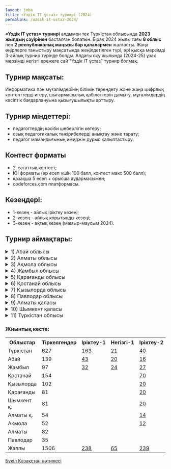 ```yaml
---
layout: joba
title: «Үздік IT ұстаз» турнирі (2024)
permalink: /uzdik-it-ustaz-2024/
---
```


**«Үздік IT ұстаз» турнирі** алдымен тек Түркістан облысында **2023 жылдың сәуірінен** басталған болатын. Бірақ 2024 жылы тағы **8 облыс** пен **2 республикалық маңызы бар қалалармен** жалғасты. 
Жаңа өңірлерге таныстыру мақсатында жеңілдетілген түрі, әрі қысқа мерзімді 3-айлық турнир түрінде болды. Алдағы оқу жылында (2024-25) ұзақ мерзімді негізгі ережеге сай "Үздік IT ұстаз" турнир болмақ.

## Турнир мақсаты: 
Информатика пән мұғалімдерінің білімін тереңдету және жаңа цифрлық контенттерді игеру, шығармашылық қабілеттерін дамыту, мұғалімдердің кәсіптік бағдарлануына қызығушылықты арттыру.
 
## Турнир міндеттері:
- педагогтердің кәсіби шеберлігін көтеру;
- озық педагогикалық тәжірибелерді анықтау және тарату;
- педагог мамандығының имиджін дұрыс қалыптастыру.

## Контест форматы
- 2-сағаттық контест;
- IOI форматы (әр есеп үшін 100 балл, контест макс 500 балл);
- қазақша 5 есеп + орысша аудармасымен;
- codeforces.com платформасы.

## Кезеңдері:
- 1-кезең - айлық іріктеу кезеңі;
- 2-кезең - айлық корытынды кезеңі;
- 3-кезең - ақтық кезең (мамыр-маусым 2024).

## Турнир аймақтары:

<details>
  <summary style="font-size: 16px;">1) Абай облысы</summary>
  <iframe src="https://docs.google.com/spreadsheets/d/e/2PACX-1vSWzG3QTb-Ck29Z-bM9oPsFy5lLEGKKU2kruJUgZ_oDp7VcWmpjCPzSB_kcbgiohZKMEBNEDSBp1gTb/pubchart?oid=1752755576&amp;format=interactive"
           width="100%" 
           height="400" 
           frameborder="0" 
           marginheight="0" 
           marginwidth="0" 
           style="border: 0">
       Жүктелуде…
   </iframe>

<h3>Абай облыс жеңімпаздары</h3>
 <table>
    <thead>
        <tr>
            <th>Ауданы</th>
            <th>Ұстаздың аты-жөні, мектебі</th>
            <th>Іріктеу</th>
            <th>Балл</th>
            <th>Негізгі</th>
            <th>Орын</th>
            <th>Финал</th>
            <th>Нәтиже</th>
        </tr>
    </thead>
    <tbody>
        <tr>
            <td>Семей</td>
            <td>Слепцова Нина Геннадьевна - №1 им. Н.Г.Чернышевского</td>
            <td>№3</td>
            <td>198</td>
            <td>-</td>
            <td>-</td>
            <td>166</td>
            <td>🏆 (Чемпион)</td>
        </tr>
        <tr>
            <td>Бородулиха</td>
            <td>Понамарёв Александр Александрович - КГУ “Успенская осш”</td>
            <td>№1</td>
            <td>352</td>
            <td>30.8</td>
            <td>-</td>
            <td>148</td>
            <td>🥈 (Вице-чемпион)</td>
        </tr>
        <tr>
            <td>Семей</td>
            <td>Орынбаев Бакытбек Нурлыбекович - Ro-Alemi орталығы</td>
            <td>№2</td>
            <td>126</td>
            <td>140</td>
            <td>🥈</td>
            <td>65</td>
            <td>🥈 (Вице-чемпион)</td>
        </tr>
        <tr>
            <td>Семей</td>
            <td>Муршель Татьяна Викторовна - КГУ “Экономический лицей”</td>
            <td>№1</td>
            <td>124</td>
            <td>226</td>
            <td>🥇</td>
            <td>57</td>
            <td>🥉 (3-орын)</td>
        </tr>
     <tr>
            <td>Абай</td>
            <td>Орынбекұлы Нұрлыбек - "М.Әуезов мектебі" КММ</td>
            <td>№1</td>
            <td>81</td>
            <td>-</td>
            <td>-</td>
            <td>50</td>
            <td>🥉 (3-орын)</td>
        </tr>
     <tr>
            <td>Бородулиха</td>
            <td>Семёнов Сергей Сергеевич - КГУ "Сш им Ы.Алтынсарина"</td>
            <td>№1</td>
            <td>132</td>
            <td>101</td>
            <td>🥉</td>
            <td>48</td>
            <td>🥉 (3-орын)</td>
        </tr>
    </tbody>
</table>
<p><a href = "https://codeforces.com/spectator/ranklist/82de141981aded311194121e99f68521" target="_blank">Абай облысы - Финал нәтижесі</a></p>
</details>

<details>
  <summary style="font-size: 16px;">2) Алматы облысы</summary>
     <iframe src="https://docs.google.com/spreadsheets/d/e/2PACX-1vQcj3IE6t9FYVOePK2RozrMUL9SKshK9IRMAewoaV-AeSKWCLtLLKuzomdlEiwmKqXNbEyluVS4deYK/pubchart?oid=1812826999&amp;format=interactive"
           width="100%" 
           height="400" 
           frameborder="0" 
           marginheight="0" 
           marginwidth="0" 
           style="border: 0">
       Жүктелуде…
    </iframe>

 <h3>Алматы облыс жеңімпаздары</h3>
 <table>
    <thead>
        <tr>
            <th>Ауданы</th>
            <th>Ұстаздың аты-жөні, мектебі</th>
            <th>Іріктеу</th>
            <th>Балл</th>
            <th>Негізгі</th>
            <th>Орын</th>
            <th>Финал</th>
            <th>Нәтиже</th>
        </tr>
    </thead>
    <tbody>
        <tr>
            <td>Еңбекшіқазақ</td>
            <td>Эрисбаев Бахтбек Абдуллаевич - </td>
            <td>№3</td>
            <td>302</td>
            <td>-</td>
            <td>🥇</td>
            <td>32</td>
            <td>🏆 (Чемпион)</td>
        </tr>
        <tr>
            <td>Қарасай</td>
            <td>Саитова Умит Турсынбаевна - Береке орта мектебі</td>
            <td>№3</td>
            <td>280</td>
            <td>-</td>
            <td>🥈</td>
            <td>21</td>
            <td>🥈 (Вице-чемпион)</td>
        </tr>
        <tr>
            <td>Қарасай</td>
            <td>Алламуратова Шайда Тенгелкызы - М.Бейсебаев</td>
            <td>№3</td>
            <td>219</td>
            <td>-</td>
            <td>🥉</td>
            <td>21</td>
            <td>🥈 (Вице-чемпион)</td>
        </tr>
        <tr>
            <td>Қарасай</td>
            <td>Қажыданқызы Қарлығаш - Береке орта мектебі</td>
            <td>№3</td>
            <td>80</td>
            <td>-</td>
            <td>-</td>
            <td>6</td>
            <td>🥉 (3-орын)</td>
        </tr>
    </tbody>
</table>
<p><a href = "https://codeforces.com/spectator/ranklist/f73a1422f8fb23d1daee32ec639c1158" target="_blank">Алматы облысы - Финал нәтижесі</a></p>
</details>

<details>
  <summary style="font-size: 16px;">3) Ақмола облысы</summary>
       <iframe src="https://docs.google.com/spreadsheets/d/e/2PACX-1vRozL6OCvBWWmMM6swT0XJkKjDYacsE7LBGPQQd5KNveWVfbxEeTPTR_8u2CZX3GfxdGEb4ijdMMf5D/pubchart?oid=773847704&amp;format=interactive"
           width="100%" 
           height="400" 
           frameborder="0" 
           marginheight="0" 
           marginwidth="0" 
           style="border: 0">
       Жүктелуде…
   </iframe>
<h3>Ақмола облыс жеңімпаздары</h3>
 <table>
    <thead>
        <tr>
            <th>Ауданы</th>
            <th>Ұстаздың аты-жөні, мектебі</th>
            <th>Іріктеу</th>
            <th>Балл</th>
            <th>Негізгі</th>
            <th>Орын</th>
            <th>Финал</th>
            <th>Нәтиже</th>
        </tr>
    </thead>
    <tbody>
        <tr>
            <td>Бурабай</td>
            <td>Бейсембаев Арман Сагидуллаевич - КГУ школа №6</td>
            <td>№3</td>
            <td>205</td>
            <td>-</td>
            <td>🥈</td>
            <td>113</td>
            <td>🏆 (Чемпион)</td>
        </tr>
        <tr>
            <td>Көкшетау</td>
            <td>Михалева Елена Валерьевна - гимназия №17</td>
            <td>№2</td>
            <td>?</td>
            <td>-</td>
            <td>-</td>
            <td>44</td>
            <td>🥈 (Вице-чемпион)</td>
        </tr>
        <tr>
            <td>Зеренді</td>
            <td>Муташев Елдос Таласович - Село Симферополь</td>
            <td>№2</td>
            <td>0</td>
            <td>-</td>
            <td>-</td>
            <td>37</td>
            <td>🥈 (Вице-чемпион)</td>
        </tr>
        <tr>
            <td>Целиноград</td>
            <td>Турсынгазыева Асемгуль Даулеткызы - КГУ "школа села Кабанбай батыр"</td>
            <td>№2</td>
            <td>300</td>
            <td>-</td>
            <td>🥈</td>
            <td>36</td>
            <td>🥉 (3-орын)</td>
        </tr>
        <tr>
            <td>Зеренді</td>
            <td>Куанышбаева Алия Аскаровна - КГУ «школа села Викторовка»</td>
            <td>№2</td>
            <td>28</td>
            <td>-</td>
            <td>-</td>
            <td>36</td>
            <td>🥉 (3-орын)</td>
        </tr>
    </tbody>
</table>
<p><a href = "https://codeforces.com/spectator/ranklist/f5c5fe49a8fa7ba5b7ed4221ae435525" target="_blank">Ақмола облысы - Финал нәтижесі</a></p>
</details>

<details>
  <summary style="font-size: 16px;">4) Жамбыл облысы</summary>
      <iframe src="https://docs.google.com/spreadsheets/d/e/2PACX-1vQVRzecw7x-mJ05tXq0uvLeJMDtW1eEnyiWOcGszab6ZRF8l3NsRCxf9g3ooibng9dg26XOiG5BZrdj/pubchart?oid=500599164&amp;format=interactive"
           width="100%" 
           height="400" 
           frameborder="0" 
           marginheight="0" 
           marginwidth="0" 
           style="border: 0">
       Жүктелуде…
   </iframe>
<h3>Жамбыл облыс жеңімпаздары</h3>
 <table>
    <thead>
        <tr>
            <th>Ауданы</th>
            <th>Ұстаздың аты-жөні, мектебі</th>
            <th>Іріктеу</th>
            <th>Балл</th>
            <th>Негізгі</th>
            <th>Орын</th>
            <th>Финал</th>
            <th>Нәтиже</th>
        </tr>
    </thead>
    <tbody>
        <tr>
            <td>Жуалы</td>
            <td>Сабиев Бахтжан Туребаевич - №2 Мыңбұлақ орта мектебі</td>
            <td>№1</td>
            <td>391</td>
            <td>257</td>
            <td>🥇</td>
            <td>216</td>
            <td>🏆 (Чемпион)</td>
        </tr>
        <tr>
            <td>Тараз</td>
            <td>Агарков Николай Сергеевич - КГУ "Гимназия 40"</td>
            <td>№1</td>
            <td>200</td>
            <td>203.9</td>
            <td>🥈</td>
            <td>145</td>
            <td>🥈 (Вице-чемпион)</td>
        </tr>
        <tr>
            <td>Тараз</td>
            <td>Дуйсенбаева Сандугаш Амантаевна - 59 орта мектеп</td>
            <td>№2</td>
            <td>275</td>
            <td>0</td>
            <td>-</td>
            <td>52</td>
            <td>🥉 (3-орын)</td>
        </tr>
        <tr>
            <td>Тараз</td>
            <td>Агарков Виталий Сергеевич - КГУ "Гимназия 40"</td>
            <td>№1</td>
            <td>37</td>
            <td>157</td>
            <td>🥉</td>
            <td>41</td>
            <td>🥉 (3-орын)</td>
        </tr>
    </tbody>
</table>
<p><a href = "https://codeforces.com/spectator/ranklist/d9ad05f1e1451eebeec788d7d44007e4" target="_blank">Жамбыл облысы - Финал нәтижесі</a></p>
</details>

<details>
  <summary style="font-size: 16px;">5) Қарағанды облысы</summary>
 <iframe src="https://docs.google.com/spreadsheets/d/e/2PACX-1vRcYxJHV4nZBxsNHkqQOViUxTC2LF0pPJGwKV-kvBxIba3NxxyesHlfGVqnT0eyacuRrGVndk2gaXrK/pubchart?oid=966948499&amp;format=interactive"
           width="100%" 
           height="400" 
           frameborder="0" 
           marginheight="0" 
           marginwidth="0" 
           style="border: 0">
       Жүктелуде…
   </iframe>
<h3>Қарағанды облыс жеңімпаздары</h3>
 <table>
    <thead>
        <tr>
            <th>Ауданы</th>
            <th>Ұстаздың аты-жөні, мектебі</th>
            <th>Іріктеу</th>
            <th>Балл</th>
            <th>Негізгі</th>
            <th>Орын</th>
            <th>Финал</th>
            <th>Нәтиже</th>
        </tr>
    </thead>
    <tbody>
        <tr>
            <td>Қарағанды</td>
            <td>Радолда Өмірұзақ - Жамбыл ММЛИ</td>
            <td>№2</td>
            <td>406</td>
            <td>-</td>
            <td>🥇</td>
            <td>191</td>
            <td>🏆 (Чемпион)</td>
        </tr>
        <tr>
            <td>Шахтинск</td>
            <td>Сибанбай Абай Мухтарулы - ОШ 7</td>
            <td>№2</td>
            <td>325</td>
            <td>-</td>
            <td>🥈</td>
            <td>190</td>
            <td>🥈 (Вице-чемпион)</td>
        </tr>
        <tr>
            <td>Осакаров</td>
            <td>Байгабулов Мерген Расуллович - КГУ ОШ им. К.Сатпаева</td>
            <td>№2</td>
            <td>126</td>
            <td>-</td>
            <td>-</td>
            <td>112</td>
            <td>🥈 (Вице-чемпион)</td>
        </tr>
     <tr>
            <td>Нұра</td>
            <td>Азаматұлы Жасұлан - М.Жұмабаев  ЖББМ</td>
            <td>№2</td>
            <td>11</td>
            <td>-</td>
            <td>-</td>
            <td>95</td>
            <td>🥉 (3-орын)</td>
        </tr>
        <tr>
            <td>Осакаров</td>
            <td>Федоров Юрий Владимирович - КГУ «Опорная школа гимназии #9»</td>
            <td>№2</td>
            <td>161</td>
            <td>-</td>
            <td>🥉</td>
            <td>44</td>
            <td>🥉 (3-орын)</td>
        </tr>
        <tr>
            <td>Қарағанды</td>
            <td>Кенжеғали Раушан Серікқызы - М.Жұмабаев гимназия</td>
            <td>№2</td>
            <td>27</td>
            <td>-</td>
            <td>-</td>
            <td>39</td>
            <td>🥉 (3-орын)</td>
        </tr>
             
    </tbody>
</table>
<p><a href = "https://codeforces.com/spectator/ranklist/ff05cc76577c6f3c06ae8442e4f92189" target="_blank">Қарағанды облысы - Финал нәтижесі</a></p>
</details>

<details>
  <summary style="font-size: 16px;">6) Қостанай облысы</summary>
       <iframe src="https://docs.google.com/spreadsheets/d/e/2PACX-1vRv49fFCZ6n5ExVCfBe3WtN6HNkKkpwpDsmiaOKl4XOweRKHVOdUJeh_UV6pqraJIW2JB3uyamgM_fR/pubchart?oid=943354966&amp;format=interactive"
           width="100%" 
           height="400" 
           frameborder="0" 
           marginheight="0" 
           marginwidth="0" 
           style="border: 0">
       Жүктелуде…
   </iframe>
<h3>Қостанай облыс жеңімпаздары</h3>
 <table>
    <thead>
        <tr>
            <th>Ауданы</th>
            <th>Ұстаздың аты-жөні, мектебі</th>
            <th>Іріктеу</th>
            <th>Балл</th>
            <th>Негізгі</th>
            <th>Орын</th>
            <th>Финал</th>
            <th>Нәтиже</th>
        </tr>
    </thead>
    <tbody>
        <tr>
            <td>Жангелдин</td>
            <td>Ержанова Айнагуль Нурдаубаевна - С.Мәуленов ЖББМ</td>
            <td>№3</td>
            <td>0</td>
            <td>-</td>
            <td>-</td>
            <td>0</td>
            <td>🏆 (Чемпион)</td>
        </tr>
        <tr>
            <td>Лисаковск</td>
            <td>Бибиков Виталий Сергеевич - Общ.школа №4</td>
            <td>№1</td>
            <td>0</td>
            <td>0</td>
            <td>-</td>
            <td>0</td>
            <td>🥈 (Вице-чемпион)</td>
        </tr>
        <tr>
            <td>Федоров</td>
            <td>Нетёсов Павел Юрьевич - КГУ "Пешковская ОШ"</td>
            <td>№1</td>
            <td>0</td>
            <td>0</td>
            <td>-</td>
            <td>0</td>
            <td>🥈 (Вице-чемпион)</td>
        </tr>
        <tr>
            <td>Рудный</td>
            <td>Багриенко Оксана Григорьевна - лицей №4 г. Рудного</td>
            <td>№1</td>
            <td>0</td>
            <td>0</td>
            <td>🥇</td>
            <td>0</td>
            <td>🥉 (3-орын)</td>
        </tr>
        <tr>
            <td>Қостанай</td>
            <td>Нурмагамбетов Бахтияр Батырбекович - КГУ ОШ №11</td>
            <td>№1</td>
            <td>0</td>
            <td>0</td>
            <td>🥇</td>
            <td>0</td>
            <td>🥉 (3-орын)</td>
        </tr>
             <tr>
            <td>Әулиекөл</td>
            <td>Лапкин Евгений Владимирович - КГУ им И.Я.Сьянова</td>
            <td>№1</td>
            <td>0</td>
            <td>0</td>
            <td>🥇</td>
            <td>0</td>
            <td>🥉 (3-орын)</td>
        </tr>
    </tbody>
</table>
<p><a href = "https://codeforces.com/spectator/ranklist/08f9c44d7888b7d66b8897c087c281ba" target="_blank">Қостанай облысы - Финал нәтижесі</a></p>
</details>

<details>
  <summary style="font-size: 16px;">7) Қызылорда облысы</summary>
   <iframe src="https://docs.google.com/spreadsheets/d/e/2PACX-1vQVcdz5SoxgH_FUurJBdPVnM4znG0njAPb2XTQU6p8bzqN1J59gU9aoWh75YQJAVyvvlNcSHzn74xgD/pubchart?oid=897505068&amp;format=interactive"
           width="100%" 
           height="400" 
           frameborder="0" 
           marginheight="0" 
           marginwidth="0" 
           style="border: 0">
       Жүктелуде…
   </iframe>
<h3>Қызылорда облыс жеңімпаздары</h3>
 <table>
    <thead>
        <tr>
            <th>Ауданы</th>
            <th>Ұстаздың аты-жөні, мектебі</th>
            <th>Іріктеу</th>
            <th>Балл</th>
            <th>Негізгі</th>
            <th>Орын</th>
            <th>Финал</th>
            <th>Нәтиже</th>
        </tr>
    </thead>
    <tbody>
        <tr>
            <td>Жаңақорған</td>
            <td>Надирова Фарида Кенжебековна - КГУ СШ N169 им Н.Илялетдинова</td>
            <td>№3</td>
            <td>0</td>
            <td>-</td>
            <td>-</td>
            <td>0</td>
            <td>🏆 (Чемпион)</td>
        </tr>
        <tr>
            <td>Жаңақорған</td>
            <td>Абдраим Нұрболат Нұрланұлы - #3 мектеп-интернат</td>
            <td>№1</td>
            <td>0</td>
            <td>0</td>
            <td>-</td>
            <td>0</td>
            <td>🥈 (Вице-чемпион)</td>
        </tr>
        <tr>
            <td>Қызылорда</td>
            <td>Енсепова Багила Бисенбиевна - #261 С.Лапин мектеп</td>
            <td>№1</td>
            <td>0</td>
            <td>0</td>
            <td>-</td>
            <td>0</td>
            <td>🥈 (Вице-чемпион)</td>
        </tr>
        <tr>
            <td>Қызылорда</td>
            <td>Жасұлан Гүлсезім - 125 high school 2</td>
            <td>№1</td>
            <td>0</td>
            <td>0</td>
            <td>🥇</td>
            <td>0</td>
            <td>🥉 (3-орын)</td>
        </tr>
        <tr>
            <td>Байқоңыр</td>
            <td>Дюсембаева Риза Шукиралиевна - #277 мектеп-лицей</td>
            <td>№1</td>
            <td>0</td>
            <td>0</td>
            <td>🥇</td>
            <td>0</td>
            <td>🥉 (3-орын)</td>
        </tr>
             <tr>
            <td>Жалағаш</td>
            <td>Піртазаев Нұржан Сапарбекұлы - 124 орта мектеп</td>
            <td>№1</td>
            <td>0</td>
            <td>0</td>
            <td>🥇</td>
            <td>0</td>
            <td>🥉 (3-орын)</td>
        </tr>
    </tbody>
</table>
<p><a href = "https://codeforces.com/spectator/ranklist/d83f9ee1f6b1b1c72d01dbcec078af7b" target="_blank">Қызылорда облысы - Финал нәтижесі</a></p>
</details>

<details>
  <summary style="font-size: 16px;">8) Павлодар облысы</summary>
   <iframe src="https://docs.google.com/spreadsheets/d/e/2PACX-1vT5u_WQcEuwCP8Imcg5WGRopXcAkXQNH9ga1Ymk4S46Qa0j_7w13XwrNslWF1dr5o468rgqTArGTSQr/pubchart?oid=442017277&amp;format=interactive"
           width="100%" 
           height="400" 
           frameborder="0" 
           marginheight="0" 
           marginwidth="0" 
           style="border: 0">
       Жүктелуде…
   </iframe>
<h3>Павлодар облыс жеңімпаздары</h3>
 <table>
    <thead>
        <tr>
            <th>Ауданы</th>
            <th>Ұстаздың аты-жөні, мектебі</th>
            <th>Іріктеу</th>
            <th>Балл</th>
            <th>Негізгі</th>
            <th>Орын</th>
            <th>Финал</th>
            <th>Нәтиже</th>
        </tr>
    </thead>
    <tbody>
        <tr>
            <td>Павлодар</td>
            <td>Поляков Илья Олегович - КГУ СОШ им С.Торайгырова</td>
            <td>№3</td>
            <td>0</td>
            <td>-</td>
            <td>-</td>
            <td>0</td>
            <td>🏆 (Чемпион)</td>
        </tr>
        <tr>
            <td>Павлодар</td>
            <td>Матюшева Анна Александровна - КГУ СОШ им С.Торайгырова</td>
            <td>№1</td>
            <td>0</td>
            <td>0</td>
            <td>-</td>
            <td>0</td>
            <td>🥈 (Вице-чемпион)</td>
        </tr>
        <tr>
            <td>Павлодар</td>
            <td>Солтаналинов Кайрат Идрисович - ОМЛИОД</td>
            <td>№1</td>
            <td>0</td>
            <td>0</td>
            <td>-</td>
            <td>0</td>
            <td>🥈 (Вице-чемпион)</td>
        </tr>
        <tr>
            <td>Екібастұз</td>
            <td>Сарсекенова Людмила Александровна - СОШ 23</td>
            <td>№1</td>
            <td>0</td>
            <td>0</td>
            <td>🥇</td>
            <td>0</td>
            <td>🥉 (3-орын)</td>
        </tr>
        <tr>
            <td>Павлодар</td>
            <td>Ладыгин Евгений Владимирович - КГУ "СОПШЭН №36"</td>
            <td>№1</td>
            <td>0</td>
            <td>0</td>
            <td>🥇</td>
            <td>0</td>
            <td>🥉 (3-орын)</td>
        </tr>
             <tr>
            <td>Успенский</td>
            <td>Волочаев Александр Юрьевич - КГУ СОШ им М.Ауэзова</td>
            <td>№1</td>
            <td>0</td>
            <td>0</td>
            <td>🥇</td>
            <td>0</td>
            <td>🥉 (3-орын)</td>
        </tr>
    </tbody>
</table>
<p><a href = "https://codeforces.com/spectator/ranklist/3b32751b06054d85967c1cd971f4b5c3" target="_blank">Павлодар облысы - Финал нәтижесі</a></p>
</details>

<details>
  <summary style="font-size: 16px;">9) Алматы қаласы</summary>
    <iframe src="https://docs.google.com/spreadsheets/d/e/2PACX-1vR6eXEMftCWesSSmnpk3aidzbleLDk-Umb7jnpRpS6ZIILFBsbFhF5vatEh59lfv7VQIPyBr5-ecHV8/pubchart?oid=902546954&amp;format=interactive"
           width="100%" 
           height="400" 
           frameborder="0" 
           marginheight="0" 
           marginwidth="0" 
           style="border: 0">
       Жүктелуде…
   </iframe>
<h3>Алматы қала жеңімпаздары</h3>
 <table>
    <thead>
        <tr>
            <th>Ауданы</th>
            <th>Ұстаздың аты-жөні, мектебі</th>
            <th>Іріктеу</th>
            <th>Балл</th>
            <th>Негізгі</th>
            <th>Орын</th>
            <th>Финал</th>
            <th>Нәтиже</th>
        </tr>
    </thead>
    <tbody>
        <tr>
            <td>Алматы</td>
            <td>Омарбек Нұр-Мұхаммед Омарбекұлы - Пифагор</td>
            <td>№3</td>
            <td>0</td>
            <td>-</td>
            <td>-</td>
            <td>0</td>
            <td>🏆 (Чемпион)</td>
        </tr>
        <tr>
            <td>Алматы</td>
            <td>Абатова Жадыра Саркеновна - 172 мектеп</td>
            <td>№1</td>
            <td>0</td>
            <td>0</td>
            <td>-</td>
            <td>0</td>
            <td>🥈 (Вице-чемпион)</td>
        </tr>
        <tr>
            <td>Алматы</td>
            <td>Тукенова Молдир Ертайкизи - 110 мектеп-гимназия</td>
            <td>№1</td>
            <td>0</td>
            <td>0</td>
            <td>-</td>
            <td>0</td>
            <td>🥈 (Вице-чемпион)</td>
        </tr>
        <tr>
            <td>Алматы</td>
            <td>Харченко Андрей Валерьевич - КГУ Лицей 166</td>
            <td>№1</td>
            <td>0</td>
            <td>0</td>
            <td>🥇</td>
            <td>0</td>
            <td>🥉 (3-орын)</td>
        </tr>
    </tbody>
</table>
<p><a href = "https://codeforces.com/spectator/ranklist/dde4ec93e55d61c6f4b86004118eed05" target="_blank">Алматы қаласы - Финал нәтижесі</a></p>
</details>

<details>
  <summary style="font-size: 16px;">10) Шымкент қаласы</summary>
     <iframe src="https://docs.google.com/spreadsheets/d/e/2PACX-1vQAC-J2YuDqGeNEoi4YVzQL_CmBheAV3hxT_pdZZwGKIDshp8V5XPHiLNGz4qYNDKJnhxWlNlaVDAqa/pubchart?oid=1558306654&amp;format=interactive"
           width="100%" 
           height="400" 
           frameborder="0" 
           marginheight="0" 
           marginwidth="0" 
           style="border: 0">
       Жүктелуде…
   </iframe>
<h3>Шымкент қала жеңімпаздары</h3>
 <table>
    <thead>
        <tr>
            <th>Ауданы</th>
            <th>Ұстаздың аты-жөні, мектебі</th>
            <th>Іріктеу</th>
            <th>Балл</th>
            <th>Негізгі</th>
            <th>Орын</th>
            <th>Финал</th>
            <th>Нәтиже</th>
        </tr>
    </thead>
    <tbody>
        <tr>
            <td>Шымкент</td>
            <td>Абрайм Дидар Ерболұлы - IT START</td>
            <td>№3</td>
            <td>0</td>
            <td>-</td>
            <td>-</td>
            <td>0</td>
            <td>🏆 (Чемпион)</td>
        </tr>
        <tr>
            <td>Шымкент</td>
            <td>Ермахан Нұрдәулет Талғатұлы - Зияткер-Білім</td>
            <td>№1</td>
            <td>0</td>
            <td>0</td>
            <td>-</td>
            <td>0</td>
            <td>🥈 (Вице-чемпион)</td>
        </tr>
        <tr>
            <td>Шымкент</td>
            <td>Тасбулатова Алия Алтаевна - №8 гимназия</td>
            <td>№1</td>
            <td>0</td>
            <td>0</td>
            <td>-</td>
            <td>0</td>
            <td>🥈 (Вице-чемпион)</td>
        </tr>
        <tr>
            <td>Шымкент</td>
            <td>Махкамов Адхам Октамович - №17 Лермонтов </td>
            <td>№1</td>
            <td>0</td>
            <td>0</td>
            <td>🥇</td>
            <td>0</td>
            <td>🥉 (3-орын)</td>
        </tr>
        <tr>
            <td>Шымкент</td>
            <td>Бужбанова Меруерт Балтабаевна - №90 ДБАМГ</td>
            <td>№1</td>
            <td>0</td>
            <td>0</td>
            <td>🥇</td>
            <td>0</td>
            <td>🥉 (3-орын)</td>
        </tr>
             <tr>
            <td>Шымкент</td>
            <td>Әмірәлі Мейірхан Әмірәліұлы - №87 А.Назарбеков</td>
            <td>№1</td>
            <td>0</td>
            <td>0</td>
            <td>🥇</td>
            <td>0</td>
            <td>🥉 (3-орын)</td>
        </tr>
    </tbody>
</table>
<p><a href = "https://codeforces.com/spectator/ranklist/cf73fb1569bfe282a46e97fee5092693" target="_blank">Шымкент қаласы  - Финал нәтижесі</a></p>
</details>

<details>
  <summary style="font-size: 16px;">11) Түркістан облысы</summary>
     <iframe src="https://docs.google.com/spreadsheets/d/e/2PACX-1vRC6QWoXEYJ5mBySW2QtlgdoB_SHPsPNfphB_DIe1FKyY0qWDCefF-koSn6TTP5yRUJvelSE8pRfGiq/pubchart?oid=1086977058&amp;format=interactive"
           width="100%" 
           height="400" 
           frameborder="0" 
           marginheight="0" 
           marginwidth="0" 
           style="border: 0">
       Жүктелуде…
    </iframe>
</details>


<h3>Жиынтық кесте: </h3>
<table>
  <tr>
    <th>Облыстар</th>
    <th>Тіркелгендер</th>
    <th>Іріктеу-1</th>
    <th>Негізгі-1</th>
    <th>Іріктеу-2</th>
    <th>Негізгі-2</th>
    <th>Іріктеу-3</th>
    <th>Финал</th>
  </tr>
  <tr>
    <td>Түркістан</td>
    <td>627</td>
    <td><a href="https://codeforces.com/spectator/ranklist/5f55612ff73db93d8159b58dfdc935f7">163</a></td>
    <td><a href="https://codeforces.com/spectator/ranklist/6523eead68ea913dfe4981f3f4989c18">21</a></td>
    <td><a href="https://codeforces.com/spectator/ranklist/7e54e26c71c906ca85b45ea67caac684">40</a></td>
    <td><a href="https://codeforces.com/spectator/ranklist/11c60620cafaa5d4761e0e55840949ea">15</a></td>
    <td>-</td>
    <td>22*</td>
  </tr>
  <tr>
    <td>Абай</td>
    <td>139</td>
    <td><a href="https://codeforces.com/spectator/ranklist/3e8313734cd35977c1d3c9b06344f425">43</a></td>
    <td><a href="https://codeforces.com/spectator/ranklist/6451ccdcfff0ea0c951fd8e1f9d9c978">20</a></td>
    <td><a href="https://codeforces.com/spectator/ranklist/8921e52f9734e1bdac7d9129f3e67c02">16</a></td>
    <td><a href="https://codeforces.com/spectator/ranklist/6b306964176db996300ba90f4b0aa2e3">11</a></td>
    <td><a href="https://codeforces.com/spectator/ranklist/a8d473fe8d8bc07bf6b0875d4b6e1525">10</a></td>
    <td><a href="https://codeforces.com/spectator/ranklist/82de141981aded311194121e99f68521">12</a></td>
  </tr>
  <tr>
    <td>Жамбыл</td>
    <td>97</td>
    <td><a href="https://codeforces.com/spectator/ranklist/c5e67fc3ca67a49d9030496ecd5b7286">32</a></td>
    <td><a href="https://codeforces.com/spectator/ranklist/7ef933d5e8e1189f0ef65d31e74d1f71">24</a></td>
    <td><a href="https://codeforces.com/spectator/ranklist/35d994440d2bdd8572fb0ccec6f54796">27</a></td>
    <td><a href="https://codeforces.com/spectator/ranklist/d525a5e81c66d8f79a267af7d8f9fbf6">19</a></td>
    <td><a href="https://codeforces.com/spectator/ranklist/cff7e3770b7c96ba1db88f52c2db4427">7</a></td>
    <td><a href="https://codeforces.com/spectator/ranklist/d9ad05f1e1451eebeec788d7d44007e4">9</a></td>
  </tr>
  <tr>
    <td>Қостанай</td>
    <td>154</td>
    <td></td>
    <td></td>
    <td><a href="https://codeforces.com/spectator/ranklist/1cca5610997e95c2238e15da1aa2b2e2">70</a></td>
    <td></td>
    <td><a href="https://codeforces.com/spectator/ranklist/0ef5b8d0d54414514b020b7b9db1f92b">16</a></td>
    <td><a href="https://codeforces.com/spectator/ranklist/08f9c44d7888b7d66b8897c087c281ba">22</a></td>
  </tr>
  <tr>
    <td>Қызылорда</td>
    <td>102</td>
    <td></td>
    <td></td>
    <td><a href="https://codeforces.com/spectator/ranklist/586cd4b12d85bf6beb43ef27c1f4c84c">20</a></td>
    <td></td>
    <td><a href="https://codeforces.com/spectator/ranklist/8205d2d00152e81a02ead2ad4dfcf567">12</a></td>
    <td><a href="https://codeforces.com/spectator/ranklist/d83f9ee1f6b1b1c72d01dbcec078af7b">17</a></td>
  </tr>
  <tr>
    <td>Қарағанды</td>
    <td>81</td>
    <td></td>
    <td></td>
    <td><a href="https://codeforces.com/spectator/ranklist/da4adf6183936511720643478f775830">20</a></td>
    <td></td>
    <td><a href="https://codeforces.com/spectator/ranklist/7930be102b34edb79a1c86c192ddc213">11</a></td>
    <td><a href="https://codeforces.com/spectator/ranklist/ff05cc76577c6f3c06ae8442e4f92189">22</a></td>
  </tr>
  <tr>
    <td>Шымкент қ.</td>
    <td>81</td>
    <td></td>
    <td></td>
    <td><a href="https://codeforces.com/spectator/ranklist/eaacbc8cc2d8d8a750c0d056ffbb6932">20</a></td>
    <td></td>
    <td><a href="https://codeforces.com/spectator/ranklist/6ce6d0418aac5bfa8be9b5d324d18aa2">10</a></td>
    <td><a href="https://codeforces.com/spectator/ranklist/cf73fb1569bfe282a46e97fee5092693">13</a></td>
  </tr>
  <tr>
    <td>Алматы қ.</td>
    <td>54</td>
    <td></td>
    <td></td>
    <td><a href="https://codeforces.com/spectator/ranklist/42c1e0f333f0aca9b103fafbe67db69d">14</a></td>
    <td></td>
    <td><a href="https://codeforces.com/spectator/ranklist/a4ffd1f72c76d2811d5980d5626173b7">12</a></td>
    <td><a href="https://codeforces.com/spectator/ranklist/dde4ec93e55d61c6f4b86004118eed05">11</a></td>
  </tr>
  <tr>
    <td>Ақмола</td>
    <td>52</td>
    <td></td>
    <td></td>
    <td><a href="https://codeforces.com/spectator/ranklist/efeafeab742a0ca53788ee64688c77eb">12</a></td>
    <td></td>
    <td><a href="https://codeforces.com/spectator/ranklist/773f36d9e65170c9670ba243f6d88b62">2</a></td>
    <td><a href="https://codeforces.com/spectator/ranklist/f5c5fe49a8fa7ba5b7ed4221ae435525">13</a></td>
  </tr>
  <tr>
    <td>Алматы</td>
    <td>82</td>
    <td></td>
    <td></td>
    <td></td>
    <td></td>
    <td><a href="https://codeforces.com/spectator/ranklist/efeafeab742a0ca53788ee64688c77eb">19</a></td>
    <td><a href="https://codeforces.com/spectator/ranklist/f73a1422f8fb23d1daee32ec639c1158">11</a></td>
  </tr>
  <tr>
    <td>Павлодар</td>
    <td>35</td>
    <td></td>
    <td></td>
    <td></td>
    <td></td>
    <td><a href="https://codeforces.com/spectator/ranklist/7b9961cdb2f5da783d2901b89e95688b">15</a></td>
    <td><a href="https://codeforces.com/spectator/ranklist/3b32751b06054d85967c1cd971f4b5c3">13</a></td>
  </tr>
  <tr>
    <td>Жалпы</td>
    <td>1506</td>
    <td><a href="https://codeforces.com/spectator/ranklist/f970257cb4bfeeff9b8c7a862a1cda18">238</a></td>
    <td><a href="https://codeforces.com/spectator/ranklist/94e04794a099f5a79fd53ea2c993d179">65</a></td>
    <td><a href="https://codeforces.com/spectator/ranklist/42c1e0f333f0aca9b103fafbe67db69d">239</a></td>
    <td><a href="https://codeforces.com/spectator/ranklist/d4c12e04fee0c9e29abeb14ac610c41e">45</a></td>
    <td><a href="https://codeforces.com/spectator/ranklist/ad10ea5200da96eea2275bfdbf18de33">114</a></td>
    <td><a href="https://codeforces.com/spectator/ranklist/64b945fe38df008948d3332536a293c0">145</a></td>
  </tr>
</table>

<p><a href = "https://codeforces.com/spectator/ranklist/64b945fe38df008948d3332536a293c0" target="_blank">Бүкіл Қазақстан нәтижесі</a></p>

